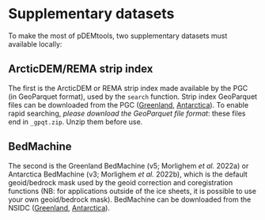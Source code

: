 # Supplementary datasets

To make the most of pDEMtools, two supplementary datasets must available locally:

## ArcticDEM/REMA strip index

The first is the ArcticDEM or REMA strip index made available by the PGC  (in GeoParquet format), used by the `search` function. Strip index GeoParquet files can be downloaded from the PGC ([Greenland](https://data.pgc.umn.edu/elev/dem/setsm/ArcticDEM/indexes/), [Antarctica](https://data.pgc.umn.edu/elev/dem/setsm/REMA/indexes/)). To enable rapid searching, *please download the GeoParquet file format*: these files end in `_gpqt.zip`. Unzip them before use.

## BedMachine

The second is the Greenland BedMachine (v5; Morlighem _et al._ 2022a) or Antarctica BedMachine (v3; Morlighem _et al._ 2022b), which is the default geoid/bedrock mask used by the geoid correction and coregistration functions (NB: for applications outside of the ice sheets, it is possible to use your own geoid/bedrock mask). BedMachine can be downloaded from the NSIDC ([Greenland](https://nsidc.org/data/idbmg4/versions/5), [Antarctica](https://nsidc.org/data/nsidc-0756/versions/3)).
